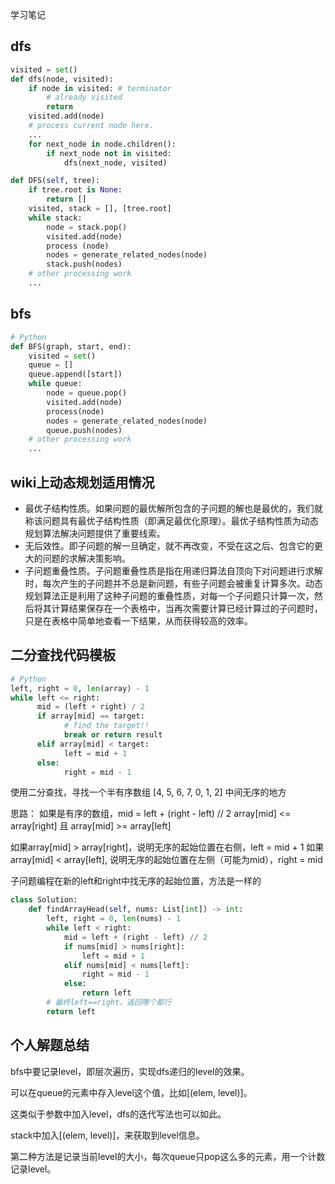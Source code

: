 学习笔记

## dfs
```python
visited = set() 
def dfs(node, visited):
    if node in visited: # terminator
    	# already visited 
    	return 
	visited.add(node) 
	# process current node here. 
	...
	for next_node in node.children(): 
		if next_node not in visited: 
			dfs(next_node, visited)
```

```python
def DFS(self, tree): 
	if tree.root is None: 
		return [] 
	visited, stack = [], [tree.root]
	while stack: 
		node = stack.pop() 
		visited.add(node)
		process (node) 
		nodes = generate_related_nodes(node) 
		stack.push(nodes) 
	# other processing work 
	...
```

## bfs
```python
# Python
def BFS(graph, start, end):
    visited = set()
	queue = [] 
	queue.append([start]) 
	while queue: 
		node = queue.pop() 
		visited.add(node)
		process(node) 
		nodes = generate_related_nodes(node) 
		queue.push(nodes)
	# other processing work 
	...
```

## wiki上动态规划适用情况

- 最优子结构性质。如果问题的最优解所包含的子问题的解也是最优的，我们就称该问题具有最优子结构性质（即满足最优化原理）。最优子结构性质为动态规划算法解决问题提供了重要线索。
- 无后效性。即子问题的解一旦确定，就不再改变，不受在这之后、包含它的更大的问题的求解决策影响。
- 子问题重叠性质。子问题重叠性质是指在用递归算法自顶向下对问题进行求解时，每次产生的子问题并不总是新问题，有些子问题会被重复计算多次。动态规划算法正是利用了这种子问题的重叠性质，对每一个子问题只计算一次，然后将其计算结果保存在一个表格中，当再次需要计算已经计算过的子问题时，只是在表格中简单地查看一下结果，从而获得较高的效率。

## 二分查找代码模板
```python
# Python
left, right = 0, len(array) - 1 
while left <= right: 
	  mid = (left + right) / 2 
	  if array[mid] == target: 
		    # find the target!! 
		    break or return result 
	  elif array[mid] < target: 
		    left = mid + 1 
	  else: 
		    right = mid - 1
```

使用二分查找，寻找一个半有序数组 [4, 5, 6, 7, 0, 1, 2] 中间无序的地方


思路：
如果是有序的数组，mid = left + (right - left) // 2
array[mid] <= array[right] 且 array[mid] >= array[left]

如果array[mid] > array[right]，说明无序的起始位置在右侧，left = mid + 1
如果array[mid] < array[left], 说明无序的起始位置在左侧（可能为mid），right = mid

子问题编程在新的left和right中找无序的起始位置，方法是一样的

```python
class Solution:
    def findArrayHead(self, nums: List[int]) -> int:
        left, right = 0, len(nums) - 1
        while left < right:
            mid = left + (right - left) // 2
            if nums[mid] > nums[right]:
                left = mid + 1
            elif nums[mid] < nums[left]:
                right = mid - 1
            else:
                return left
        # 最终left==right，返回哪个都行
        return left
```


## 个人解题总结

bfs中要记录level，即层次遍历，实现dfs递归的level的效果。

可以在queue的元素中存入level这个值，比如[(elem, level)]。

这类似于参数中加入level，dfs的迭代写法也可以如此。

stack中加入[(elem, level)]，来获取到level信息。

第二种方法是记录当前level的大小，每次queue只pop这么多的元素，用一个计数记录level。